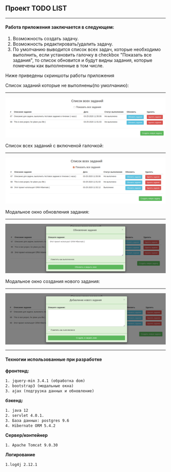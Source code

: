 ## Проект TODO LIST

***
#### Работа приложения заключается в следующем:

1. Возможность создать задачу.
1. Возможность редактировать/удалить задачу.
1. По умолчанию выводится список всех задач, которые необходимо выполнить, если установить галочку в checkbox "Показать все задания",
то список обновится и будут видны задания, которые помечены как выполненные в том числе.

Ниже приведены скриншоты работы приложения

Список заданий которые не выполнены(по умолчанию):

---
![alt text](https://raw.githubusercontent.com/Web-Programmer-B-P/todo-list/master/src/main/webapp/img_readme/first.png)

Список всех заданий с включеной галочкой:

---
![alt text](https://raw.githubusercontent.com/Web-Programmer-B-P/todo-list/master/src/main/webapp/img_readme/second.png)

Модальное окно обновления задания:

---
![alt text](https://raw.githubusercontent.com/Web-Programmer-B-P/todo-list/master/src/main/webapp/img_readme/third.png)

Модальное окно создания нового задания:

---
![alt text](https://raw.githubusercontent.com/Web-Programmer-B-P/todo-list/master/src/main/webapp/img_readme/fourth.png)

***

#### Техногии использованные при разработке

**фронтенд:**

    1. jquery-min 3.4.1 (обработка dom)
    2. bootstrap3 (модальные окна)
    3. ajax (подгрузка данных и обновление) 
    
**бэкенд:**

    1. java 12
    2. servlet 4.0.1.
    3. База данных: postgres 9.6
    4. Hibernate ORM 5.4.2

**Сервер/контейнер**

    1. Apache Tomcat 9.0.30
    
**Логирование**

    1.log4j 2.12.1